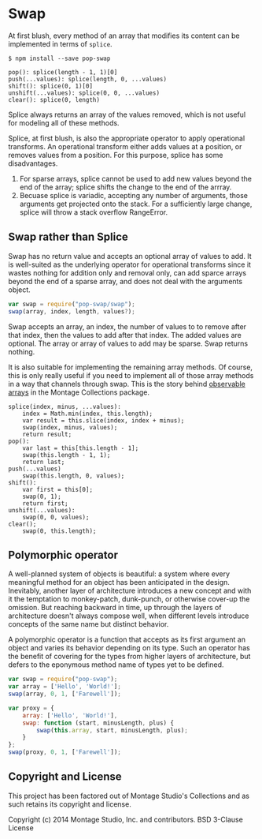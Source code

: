 
# Swap

At first blush, every method of an array that modifies its content can be
implemented in terms of `splice`.

```
$ npm install --save pop-swap
```

```
pop(): splice(length - 1, 1)[0]
push(...values): splice(length, 0, ...values)
shift(): splice(0, 1)[0]
unshift(...values): splice(0, 0, ...values)
clear(): splice(0, length)
```

Splice always returns an array of the values removed, which is not useful for
modeling all of these methods.

Splice, at first blush, is also the appropriate operator to apply operational
transforms. An operational transform either adds values at a position, or
removes values from a position.
For this purpose, splice has some disadvantages.

1.  For sparse arrays, splice cannot be used to add new values beyond the end of
    the array; splice shifts the change to the end of the arrray.
2.  Becuase splice is variadic, accepting any number of arguments, those
    arguments get projected onto the stack.
    For a sufficiently large change, splice will throw a stack overflow
    RangeError.

## Swap rather than Splice

Swap has no return value and accepts an optional array of values to add.
It is well-suited as the underlying operator for operational transforms since it
wastes nothing for addition only and removal only, can add sparce arrays beyond
the end of a sparse array, and does not deal with the arguments object.

```js
var swap = require("pop-swap/swap");
swap(array, index, length, values?);
```

Swap accepts an array, an index, the number of values to to remove after that
index, then the values to add after that index.
The added values are optional.
The array or array of values to add may be sparse.
Swap returns nothing.

It is also suitable for implementing the remaining array methods.
Of course, this is only really useful if you need to implement all of those
array methods in a way that channels through swap.
This is the story behind [observable arrays][Collections] in the Montage
Collections package.

[Collections]: https://github.com/montagejs/collections

```
splice(index, minus, ...values):
    index = Math.min(index, this.length);
    var result = this.slice(index, index + minus);
    swap(index, minus, values);
    return result;
pop():
    var last = this[this.length - 1];
    swap(this.length - 1, 1);
    return last;
push(...values)
    swap(this.length, 0, values);
shift():
    var first = this[0];
    swap(0, 1);
    return first;
unshift(...values):
    swap(0, 0, values);
clear();
    swap(0, this.length);
```

## Polymorphic operator

A well-planned system of objects is beautiful: a system where every meaningful
method for an object has been anticipated in the design.
Inevitably, another layer of architecture introduces a new concept and with it
the temptation to monkey-patch, dunk-punch, or otherwise cover-up the omission.
But reaching backward in time, up through the layers of architecture doesn't
always compose well, when different levels introduce concepts of the same name
but distinct behavior.

A polymorphic operator is a function that accepts as its first argument an
object and varies its behavior depending on its type.
Such an operator has the benefit of covering for the types from higher layers of
architecture, but defers to the eponymous method name of types yet to be
defined.

```js
var swap = require("pop-swap");
var array = ['Hello', 'World!'];
swap(array, 0, 1, ['Farewell']);

var proxy = {
    array: ['Hello', 'World!'],
    swap: function (start, minusLength, plus) {
        swap(this.array, start, minusLength, plus);
    }
};
swap(proxy, 0, 1, ['Farewell']);
```

## Copyright and License

This project has been factored out of Montage Studio's Collections and as such
retains its copyright and license.

Copyright (c) 2014 Montage Studio, Inc. and contributors.
BSD 3-Clause License

